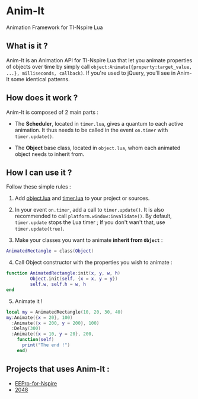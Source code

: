 Anim-It
=======

Animation Framework for TI-Nspire Lua

## What is it ?

Anim-It is an Animation API for TI-Nspire Lua that let you animate properties of objects over
time by simply call `object:Animate({property:target_value, ...}, milliseconds, callback)`.
If you're used to jQuery, you'll see in Anim-It some identical patterns.

## How does it work ?

Anim-It is composed of 2 main parts :

* The **Scheduler**, located in `timer.lua`, gives a quantum to each active
  animation. It thus needs to be called in the event `on.timer` with `timer.update()`.

* The **Object** base class, located in `object.lua`, whom each animated
  object needs to inherit from.

## How I can use it ?

Follow these simple rules :

1. Add [object.lua](src/object.lua) and [timer.lua](src/timer.lua) to your project or sources.

2. In your event `on.timer`, add a call to `timer.update()`. It is also
   recommended to call `platform.window:invalidate()`. By default,
   `timer.update` stops the Lua timer ; If you don't wan't that, use
   `timer.update(true)`.

3. Make your classes you want to animate **inherit from `Object`** :
```lua
AnimatedRectangle = class(Object)
```
4. Call Object constructor with the properties you wish to animate :
```lua
function AnimatedRectangle:init(x, y, w, h)
         Object.init(self, {x = x, y = y})
         self.w, self.h = w, h
end
```
5. Animate it !
```lua
local my = AnimatedRectangle(10, 20, 30, 40)
my:Animate({x = 20}, 100)
  :Animate({x = 200, y = 200}, 100)
  :Delay(300)
  :Animate({x = 10, y = 20}, 200,
    function(self)
      print("The end !")
    end)
```

## Projects that uses Anim-It :

* [EEPro-for-Nspire](https://github.com/adriweb/EEPro-for-Nspire)
* [2048](http://ti-pla.net/a42651)
